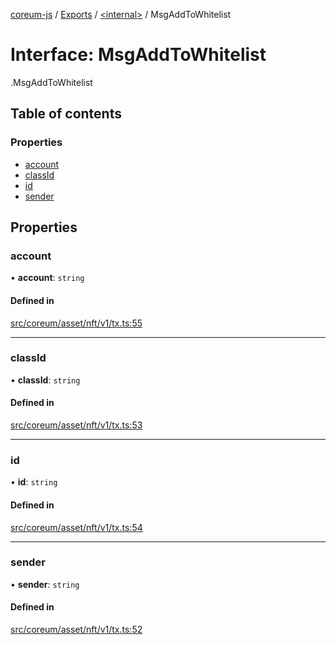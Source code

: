 [coreum-js](../README.md) / [Exports](../modules.md) / [<internal\>](../modules/internal_.md) / MsgAddToWhitelist

# Interface: MsgAddToWhitelist

[<internal>](../modules/internal_.md).MsgAddToWhitelist

## Table of contents

### Properties

- [account](internal_.MsgAddToWhitelist-1.md#account)
- [classId](internal_.MsgAddToWhitelist-1.md#classid)
- [id](internal_.MsgAddToWhitelist-1.md#id)
- [sender](internal_.MsgAddToWhitelist-1.md#sender)

## Properties

### account

• **account**: `string`

#### Defined in

[src/coreum/asset/nft/v1/tx.ts:55](https://github.com/PulsaraIO/coreum-js/blob/64a1208/src/coreum/asset/nft/v1/tx.ts#L55)

___

### classId

• **classId**: `string`

#### Defined in

[src/coreum/asset/nft/v1/tx.ts:53](https://github.com/PulsaraIO/coreum-js/blob/64a1208/src/coreum/asset/nft/v1/tx.ts#L53)

___

### id

• **id**: `string`

#### Defined in

[src/coreum/asset/nft/v1/tx.ts:54](https://github.com/PulsaraIO/coreum-js/blob/64a1208/src/coreum/asset/nft/v1/tx.ts#L54)

___

### sender

• **sender**: `string`

#### Defined in

[src/coreum/asset/nft/v1/tx.ts:52](https://github.com/PulsaraIO/coreum-js/blob/64a1208/src/coreum/asset/nft/v1/tx.ts#L52)
